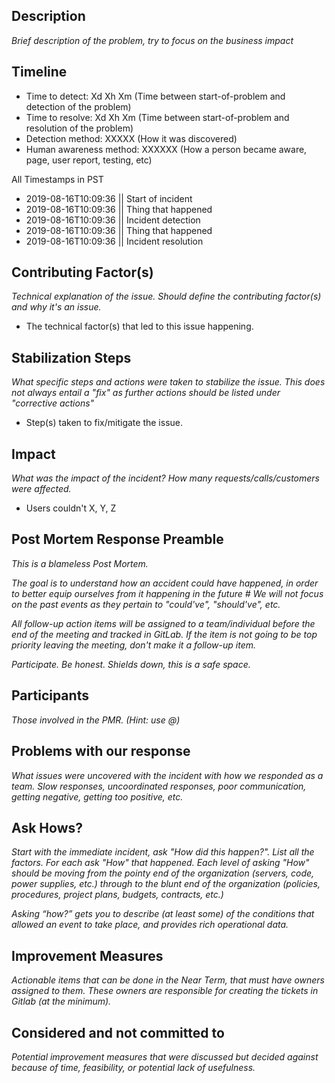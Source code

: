 <!--- TITLE: Incident report: YYYY-MM-DD - Incident Name -->
## Description
_Brief description of the problem, try to focus on the business impact_

## Timeline
* Time to detect: Xd Xh Xm (Time between start-of-problem and detection of the problem)
* Time to resolve: Xd Xh Xm (Time between start-of-problem and resolution of the problem)
* Detection method: XXXXX (How it was discovered)
* Human awareness method: XXXXXX (How a person became aware, page, user report, testing, etc) 

All Timestamps in PST
+ 2019-08-16T10:09:36 || Start of incident
+ 2019-08-16T10:09:36 || Thing that happened
+ 2019-08-16T10:09:36 || Incident detection
+ 2019-08-16T10:09:36 || Thing that happened
+ 2019-08-16T10:09:36 || Incident resolution

## Contributing Factor(s)
_Technical explanation of the issue. Should define the contributing factor(s) and why it's an issue._
* The technical factor(s) that led to this issue happening.

## Stabilization Steps
_What specific steps and actions were taken to stabilize the issue. This does not always entail a "fix" as further actions should be listed under "corrective actions"_
* Step(s) taken to fix/mitigate the issue.

## Impact
_What was the impact of the incident? How many requests/calls/customers were affected._
* Users couldn't X, Y, Z 

## Post Mortem Response Preamble
_This is a blameless Post Mortem._

_The goal is to understand how an accident could have happened, in order to better equip ourselves from it happening in the future # We will not focus on the past events as they pertain to "could've", "should've", etc._

_All follow-up action items will be assigned to a team/individual before the end of the meeting and tracked in GitLab. If the item is not going to be top priority leaving the meeting, don't make it a follow-up item._

_Participate. Be honest. Shields down, this is a safe space._


## Participants
_Those involved in the PMR. (Hint: use @)_

## Problems with our response
_What issues were uncovered with the incident with how we responded as a team. Slow responses, uncoordinated responses, poor communication, getting negative, getting too positive, etc._

## Ask Hows?
_Start with the immediate incident, ask "How did this happen?". List all the factors. For each ask "How" that happened. Each level of asking "How" should be moving from the pointy end of the organization (servers, code, power supplies, etc.) through to the blunt end of the organization (policies, procedures, project plans, budgets, contracts, etc.)_

_Asking “how?” gets you to describe (at least some) of the conditions that allowed an event to take place, and provides rich operational data._

## Improvement Measures
_Actionable items that can be done in the Near Term, that must have owners assigned to them. These owners are responsible for creating the tickets in Gitlab (at the minimum)._

## Considered and not committed to
_Potential improvement measures that were discussed but decided against because of time, feasibility, or potential lack of usefulness._
